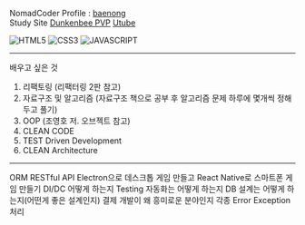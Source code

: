 <!---
baenong/baenong is a ✨ special ✨ repository because its `README.md` (this file) appears on your GitHub profile.
You can click the Preview link to take a look at your changes.
--->

NomadCoder Profile : [baenong](https://nomadcoders.co/users/anminsnusa)   
Study Site
[Dunkenbee PVP](https://wongbaenong.github.io/DrunkenbeePVP)
[Utube](https://utube-study.herokuapp.com)

![HTML5](https://img.shields.io/badge/-HTML5-F05032?style=for-the-badge&logo=html5&logoColor=ffffff)
![CSS3](https://img.shields.io/badge/-CSS3-007ACC?style=for-the-badge&logo=css3)
![JAVASCRIPT](https://img.shields.io/badge/-JavaScript-%23F7DF1C?style=for-the-badge&logo=javascript&logoColor=000000&labelColor=%23F7DF1C&color=%23FFCE5A)

---
배우고 싶은 것
1. 리팩토링 (리팩터링 2판 참고)
2. 자료구조 및 알고리즘 (자료구조 책으로 공부 후 알고리즘 문제 하루에 몇개씩 정해두고 풀기)
3. OOP (조영호 저. 오브젝트 참고)
4. CLEAN CODE
5. TEST Driven Development
6. CLEAN Architecture

---
ORM
RESTful API
Electron으로 데스크톱 게임 만들고 React Native로 스마트폰 게임 만들기
DI/DC 어떻게 하는지
Testing 자동화는 어떻게 하는지
DB 설계는 어떻게 하는지(어떤게 좋은 설계인지)
결제 개발이 왜 흥미로운 분야인지
각종 Error Exception 처리
